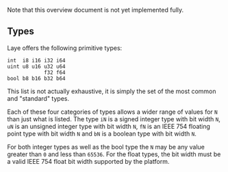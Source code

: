 Note that this overview document is not yet implemented fully.

## Types

Laye offers the following primitive types:

```
int  i8 i16 i32 i64
uint u8 u16 u32 u64
            f32 f64
bool b8 b16 b32 b64
```

This list is not actually exhaustive, it is simply the set of the most common and "standard" types.

Each of these four categories of types allows a wider range of values for `N` than just what is listed. The type `iN` is a signed integer type with bit width `N`, `uN` is an unsigned integer type with bit width `N`, `fN` is an IEEE 754 floating point type with bit width `N` and `bN` is a boolean type with bit width `N`.

For both integer types as well as the bool type the `N` may be any value greater than `0` and less than `65536`. For the float types, the bit width must be a valid IEEE 754 float bit width supported by the platform.

